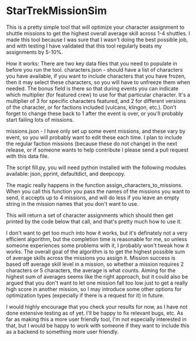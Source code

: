 # StarTrekMissionSim

This is a pretty simple tool that will optimize your character assignment to shuttle missions to get the highest overall average skill across 1-4 shuttles. I made this tool because I was sure that I wasn't doing the best possible job, and with testing I have validated that this tool regularly beats my assignments by 5-10%.

How it works:
There are two key data files that you need to populate in before you run the tool.
characters.json - should have a list of characters you have available, if you want to include characters that you have frozen, then it may select these characters, so you will have to unfreeze them when needed. The bonus field is there so that during events you can indicate which multiplier (for featured crew) to use for that particular character. It's a multiplier of 3 for specific characters featured, and 2 for different versions of the character, or for factions included (vulcans, klingon, etc.). Don't forget to change these back to 1 after the event is over, or you'll probably start failing lots of missions.

missions.json - I have only set up some event missions, and these vary by event, so you will probably want to edit these each time. I plan to include the regular faction missions (because these do not change) in the next release, or if someone wants to help contribute I please send a pull request with this data file.

The script fill.py, you will need python installed with the following modules available: json, pprint, defaultdict, and deepcopy.

The magic really happens in the function assign_characters_to_missions. When you call this function you pass the names of the missions you want to send, it accepts up to 4 missions, and will do less if you leave an empty string in the mission names that you don't want to use.

This will return a set of character assignments which should then get printed by the code below that call, and that's pretty much how to use it.

I don't want to get too much into how it works, but it's definately not a very efficient algorithm, but the completion time is reasonable for me, so unless someone experiences some problems with it, I probably won't tweak how it works. The overall goal of the algorithm is to get the highest possible sum of average skills across the missions you assign it. Mission success is based off average skill level in a mission, so whether a mission requires 2 characters or 5 characters, the average is what counts. Aiming for the highest sum of averages seems like the right approach, but it could also be argued that you don't want to let one mission fall too low just to get a really high score in another mission, so I may introduce some other options for optimization types (expecially if there is a request for it) in future.

I would highly encourage that you check your results for now, as I have not done extensive testing as of yet. I'll be happy to fix relevant bugs, etc. As far as making this a more user friendly tool, I'm not especially interested in that, but I would be happy to work with someone if they want to include this as a backend to something more user friendly.
